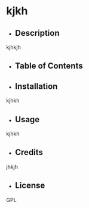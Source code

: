 # kjkh
 + ## Description 
 kjhkjh
 + ## Table of Contents 
  + ## Installation 
 kjhkh
 + ## Usage
 kjhkh 
 + ## Credits
 jhkjh 
 + ## License 
 GPL
 

